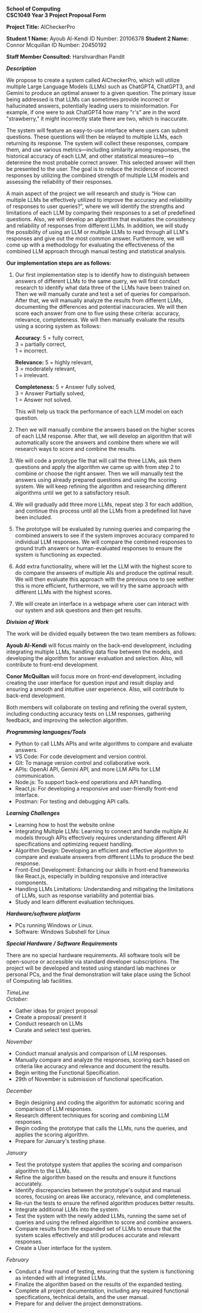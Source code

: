 **School of Computing**  
 **CSC1049 Year 3 Project Proposal Form**

**Project Title:** AICheckerPro

**Student 1 Name:**          Ayoub Al-Kendi                                	ID Number: 20106378                       **Student 2 Name:**          Connor Mcquillan                  	            ID Number: 20450192

**Staff Member Consulted:** Harshvardhan Pandit

***Description***

We propose to create a system called AICheckerPro, which will utilize multiple Large Language Models (LLMs) such as ChatGPT4, ChatGPT3, and Gemini to produce an optimal answer to a given question. The primary issue being addressed is that LLMs can sometimes provide incorrect or hallucinated answers, potentially leading users to misinformation. For example, if one were to ask ChatGPT4 how many "r's" are in the word "strawberry," it might incorrectly state there are two, which is inaccurate.

The system will feature an easy-to-use interface where users can submit questions. These questions will then be relayed to multiple LLMs, each returning its response. The system will collect these responses, compare them, and use various metrics—including similarity among responses, the historical accuracy of each LLM, and other statistical measures—to determine the most probable correct answer. This selected answer will then be presented to the user. The goal is to reduce the incidence of incorrect responses by utilizing the combined strength of multiple LLM models and assessing the reliability of their responses.

A main aspect of the project we will research and study is “How can multiple LLMs be effectively utilized to improve the accuracy and reliability of responses to user queries?”, where we will identify the strengths and limitations of each LLM by comparing their responses to a set of predefined questions. Also, we will develop an algorithm that evaluates the consistency and reliability of responses from different LLMs. In addition, we will study the possibility of using an LLM or multiple LLMs to read through all LLM's responses and give out the most common answer. Furthermore, we will come up with a methodology for evaluating the effectiveness of the combined LLM approach through manual testing and statistical analysis.

**Our implementation steps are as follows:**

1. Our first implementation step is to identify how to distinguish between answers of different LLMs to the same query, we will first conduct research to identify what data three of the LLMs have been trained on. Then we will manually curate and test a set of queries for comparison. After that, we will manually analyze the results from different LLMs, documenting the differences and potential inaccuracies. We will then score each answer from one to five using these criteria: accuracy, relevance, completeness. We will then manually evaluate the results using a scoring system as follows:   
     
   **Accuracy**: 5 \= fully correct,  
                           3 \= partially correct,  
                1 \= incorrect.  
     
   **Relevance:** 5 \= highly relevant,  
                               3 \= moderately relevant,  
               1 \= irrelevant.  
     
   **Completeness:** 5 \= Answer fully solved,  
                                    3 \= Answer Partially solved,  
                            1 \= Answer not solved.  
     
   This will help us track the performance of each LLM model on each question.  
     
2.  Then we will manually combine the answers based on the higher scores of each LLM response. After that, we will develop an algorithm that will automatically score the answers and combine them where we will research ways to score and combine the results.  
3. We will code a prototype file that will call the three LLMs, ask them questions and apply the algorithm we came up with from step 2 to combine or choose the right answer. Then we will manually test the answers using already prepared questions and using the scoring system. We will keep refining the algorithm and researching different algorithms until we get to a satisfactory result.  
4. We will gradually add three more LLMs, repeat step 3 for each addition, and continue this process until all the LLMs from a predefined list have been included.  
5.  The prototype will be evaluated by running queries and comparing the combined answers to see if the system improves accuracy compared to individual LLM responses. We will compare the combined responses to ground truth answers or human-evaluated responses to ensure the system is functioning as expected.  
6. Add extra functionality, where will let the LLM with the highest score to do compare the answers of multiple AIs and produce the optimal result. We will then evaluate this approach with the previous one to see wether this is more efficient, furthermore, we will try the same approach with different LLMs with the highest scores.  
7. We will create an interface in a webpage where user can interact with our system and ask questions and then get results.

***Division of Work***

The work will be divided equally between the two team members as follows:

**Ayoub Al-Kendi** will focus mainly on the back-end development, including integrating multiple LLMs, handling data flow between the models, and developing the algorithm for answer evaluation and selection. Also, will contribute to front-end development.

**Conor McQuillan** will focus more on front-end development, including creating the user interface for question input and result display and ensuring a smooth and intuitive user experience. Also, will contribute to back-end development.

Both members will collaborate on testing and refining the overall system, including conducting accuracy tests on LLM responses, gathering feedback, and improving the selection algorithm.

***Programming languages/Tools***

* Python to call LLMs APIs and write algorithms to compare and evaluate answers.  
* VS Code: For code development and version control.  
* Git: To manage version control and collaborative work.  
* APIs: OpenAI API, Gemini API, and more LLM APIs for LLM communication.  
* Node.js: To support back-end operations and API handling.  
* React.js: For developing a responsive and user-friendly front-end interface.  
* Postman: For testing and debugging API calls.


***Learning Challenges***

* Learning how to host the website online  
* Integrating Multiple LLMs: Learning to connect and handle multiple AI models through APIs effectively requires understanding different API specifications and optimizing request handling.  
* Algorithm Design: Developing an efficient and effective algorithm to compare and evaluate answers from different LLMs to produce the best response.  
* Front-End Development: Enhancing our skills in front-end frameworks like React.js, especially in building responsive and interactive components.  
* Handling LLMs Limitations: Understanding and mitigating the limitations of LLMs, such as response variability and potential bias.  
* Study and learn different evaluation techniques.


  
***Hardware/software platform*** 

* PCs running Windows or Linux.  
* Software: Windows Subshell for Linux

***Special Hardware / Software Requirements***

There are no special hardware requirements. All software tools will be open-source or accessible via standard developer subscriptions. The project will be developed and tested using standard lab machines or personal PCs, and the final demonstration will take place using the School of Computing lab facilities.

*TimeLine*   
*October:*

* Gather ideas for project proposal   
* Create a proposal/ present it   
* Conduct research on LLMs  
* Curate and select test queries.


*November* 

* Conduct manual analysis and comparison of LLM responses.  
* Manually compare and analyze the responses, scoring each based on criteria like accuracy and relevance and document the results.  
* Begin writing the Functional Specification.  
* 29th of November is submission of functional specification. 

*December*

* Begin designing and coding the algorithm for automatic scoring and comparison of LLM responses.  
* Research different techniques for scoring and combining LLM responses.  
* Begin coding the prototype that calls the LLMs, runs the queries, and applies the scoring algorithm.  
* Prepare for January's testing phase.

*January*

* Test the prototype system that applies the scoring and comparison algorithm to the LLMs.  
* Refine the algorithm based on the results and ensure it functions accurately.  
* Identify discrepancies between the prototype's output and manual scores, focusing on areas like accuracy, relevance, and completeness.  
* Re-run the tests to ensure the refined algorithm produces better results.  
* Integrate additional LLMs into the system.  
* Test the system with the newly added LLMs, running the same set of queries and using the refined algorithm to score and combine answers.  
* Compare results from the expanded set of LLMs to ensure that the system scales effectively and still produces accurate and relevant responses.  
* Create a User interface for the system.

*February*

* Conduct a final round of testing, ensuring that the system is functioning as intended with all integrated LLMs.  
* Finalize the algorithm based on the results of the expanded testing.  
* Complete all project documentation, including any required functional specifications, technical details, and the user manual.  
* Prepare for and deliver the project demonstrations.

